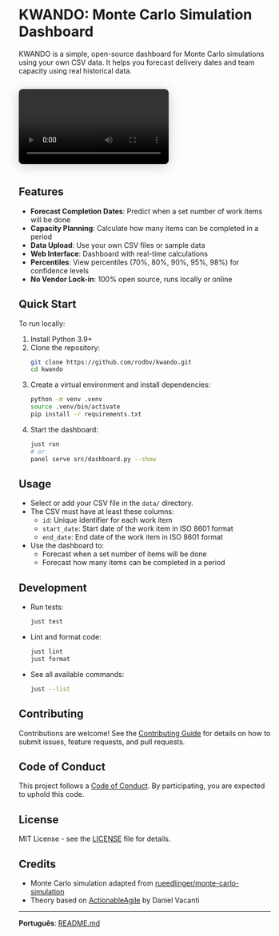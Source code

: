 # KWANDO: Monte Carlo Simulation Dashboard

KWANDO is a simple, open-source dashboard for Monte Carlo simulations using your own CSV data. It helps you forecast delivery dates and team capacity using real historical data.

<video src="docs/images/chrome-capture-2025-7-13.mp4" controls style="max-width: 600px; box-shadow: 0 4px 24px #0003; border-radius: 8px; margin: 1em 0;">
  Your browser does not support the video tag.
</video>

## Features

- **Forecast Completion Dates**: Predict when a set number of work items will be done
- **Capacity Planning**: Calculate how many items can be completed in a period
- **Data Upload**: Use your own CSV files or sample data
- **Web Interface**: Dashboard with real-time calculations
- **Percentiles**: View percentiles (70%, 80%, 90%, 95%, 98%) for confidence levels
- **No Vendor Lock-in**: 100% open source, runs locally or online

## Quick Start

To run locally:

1. Install Python 3.9+
2. Clone the repository:
   ```sh
   git clone https://github.com/rodbv/kwando.git
   cd kwando
   ```
3. Create a virtual environment and install dependencies:
   ```sh
   python -m venv .venv
   source .venv/bin/activate
   pip install -r requirements.txt
   ```
4. Start the dashboard:
   ```sh
   just run
   # or
   panel serve src/dashboard.py --show
   ```

## Usage

- Select or add your CSV file in the `data/` directory.
- The CSV must have at least these columns:
  - `id`: Unique identifier for each work item
  - `start_date`: Start date of the work item in ISO 8601 format
  - `end_date`: End date of the work item in ISO 8601 format
- Use the dashboard to:
  - Forecast when a set number of items will be done
  - Forecast how many items can be completed in a period

## Development

- Run tests:
  ```sh
  just test
  ```
- Lint and format code:
  ```sh
  just lint
  just format
  ```
- See all available commands:
  ```sh
  just --list
  ```

## Contributing

Contributions are welcome! See the [Contributing Guide](CONTRIBUTING.md) for details on how to submit issues, feature requests, and pull requests.

## Code of Conduct

This project follows a [Code of Conduct](CODE_OF_CONDUCT.md). By participating, you are expected to uphold this code.

## License

MIT License - see the [LICENSE](LICENSE) file for details.

## Credits

- Monte Carlo simulation adapted from [rueedlinger/monte-carlo-simulation](https://github.com/rueedlinger/monte-carlo-simulation)
- Theory based on [ActionableAgile](https://www.actionableagile.com/) by Daniel Vacanti

---

**Português**: [README.md](README.md)
